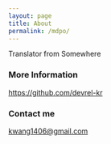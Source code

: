 ```yaml
---
layout: page
title: About
permalink: /mdpo/
---
```


Translator from Somewhere

### More Information

https://github.com/devrel-kr

### Contact me

[kwang1406@gmail.com](mailto:kwang1406@gmail.com)
